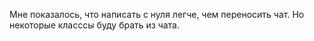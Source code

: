 Мне показалось, что написать с нуля легче, чем переносить чат.
Но некоторые класссы буду брать из чата.
